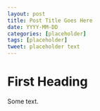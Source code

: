 ```yaml
---
layout: post
title: Post Title Goes Here
date: YYYY-MM-DD
categories: [placeholder]
tags: [placeholder]
tweet: placeholder text
---
```


# First Heading

Some text.